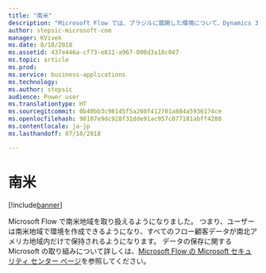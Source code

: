 ```yaml
---
title: "南米"
description: "Microsoft Flow では、ブラジルに展開した環境について、Dynamics 365 のすべての地域と完全に同等に機能が提供されるようになります。"
author: stepsic-microsoft-com
manager: KVivek
ms.date: 8/10/2018
ms.assetid: 437e446a-cf73-e811-a967-000d3a18c047
ms.topic: article
ms.prod: 
ms.service: business-applications
ms.technology: 
ms.author: stepsic
audience: Power user
ms.translationtype: HT
ms.sourcegitcommit: 0b40bb3c98145f5a260f412701a884a5936174ce
ms.openlocfilehash: 90107e9dc928f31dde91ac957c077181abff4280
ms.contentlocale: ja-jp
ms.lasthandoff: 07/18/2018

---
```

# <a name="south-america"></a>南米


[!include[banner](../../includes/banner.md)]

Microsoft Flow で南米地域を取り扱えるようになりました。 つまり、ユーザーは南米地域で環境を作成できるようになり、すべてのフロー顧客データが南北アメリカ地域内だけで保持されるようになります。 データの保存に関する Microsoft の取り組みについて詳しくは、[Microsoft Flow の Microsoft セキュリティ センター ページ](https://www.microsoft.com/en-us/TrustCenter/CloudServices/business-application-platform/data-location)を参照してください。


